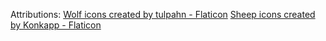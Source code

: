 Attributions: 
<a href="https://www.flaticon.com/free-icons/wolf" title="wolf icons">Wolf icons created by tulpahn - Flaticon</a>
<a href="https://www.flaticon.com/free-icons/sheep" title="sheep icons">Sheep icons created by Konkapp - Flaticon</a> 
